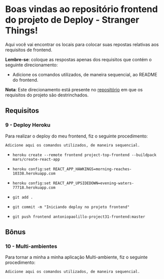 # Boas vindas ao repositório frontend do projeto de Deploy - Stranger Things!

Aqui você vai encontrar os locais para colocar suas repostas relativas aos requisitos de frontend.

**Lembre-se**: coloque as respostas apenas dos requisitos que contém o seguinte direcionamento:

  - Adicione os comandos utilizados, de maneira sequencial, ao README do frontend.

**Nota**: Este direcionamento está presente no [repositório](https://github.com/tryber/sd-01-block31-stranger-things) em que os requisitos do projeto são destrinchados.

## Requisitos

### 9 - Deploy Heroku

Para realizar o deploy do meu frontend, fiz o seguinte procedimento:

`Adicione aqui os comandos utilizados, de maneira sequencial.`

- `heroku create --remote frontend project-top-frontend --buildpack mars/create-react-app`

- `heroku config:set REACT_APP_HAWKINGS=morning-reaches-10338.herokuapp.com`
- `heroku config:set REACT_APP_UPSIDEDOWN=evening-waters-77718.herokuapp.com`

- `git add .`
- `git commit -m "Iniciando deploy no projeto frontend"`
- `git push frontend antoniopaolillo-project31-frontend:master`

## Bônus

### 10 - Multi-ambientes

Para tornar a minha a minha aplicação Multi-ambiente, fiz o seguinte procedimento:

`Adicione aqui os comandos utilizados, de maneira sequencial.`
